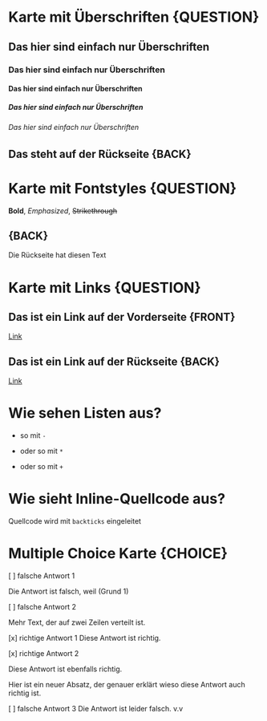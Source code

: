 # Karte mit Überschriften {QUESTION}

## Das hier sind einfach nur Überschriften
### Das hier sind einfach nur Überschriften
#### Das hier sind einfach nur Überschriften
##### Das hier sind einfach nur Überschriften
###### Das hier sind einfach nur Überschriften

## Das steht auf der Rückseite {BACK}


# Karte mit Fontstyles {QUESTION}

**Bold**, *Emphasized*, ~~Strikethrough~~

## {BACK}

Die Rückseite hat diesen Text



# Karte mit Links {QUESTION}

## Das ist ein Link auf der Vorderseite {FRONT}
[Link](www.google.de)

## Das ist ein Link auf der Rückseite {BACK}
[Link](www.google.de)


# Wie sehen Listen aus?
- so mit `-`
* oder so mit `*`
+ oder so mit `+`

# Wie sieht Inline-Quellcode aus?
Quellcode wird mit ``backticks`` eingeleitet

# Multiple Choice Karte {CHOICE}

[ ] falsche Antwort 1

Die Antwort ist falsch, weil (Grund 1)

[ ] falsche Antwort 2

Mehr Text, der auf
zwei Zeilen verteilt ist.

[x] richtige Antwort 1
Diese Antwort ist richtig.

[x] richtige Antwort 2

Diese Antwort ist ebenfalls richtig.

Hier ist ein neuer Absatz, der genauer erklärt wieso diese Antwort auch richtig ist.

[ ] falsche Antwort 3
Die Antwort ist leider falsch. v.v

